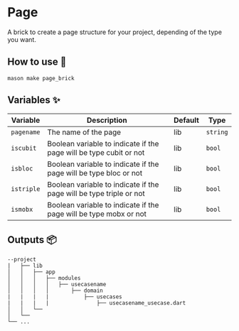 # Page

A brick to create a page structure for your project, depending of the type you want.

## How to use 🚀

```
mason make page_brick
```

## Variables ✨

| Variable       | Description             | Default | Type     |
| -------------- | ----------------------- | ------- | -------- |
| `pagename` | The name of the page | lib | `string` |
| `iscubit` | Boolean variable to indicate if the page will be type cubit or not | lib | `bool` |
| `isbloc` | Boolean variable to indicate if the page will be type bloc or not | lib | `bool` |
| `istriple` | Boolean variable to indicate if the page will be type triple or not| lib | `bool` |
| `ismobx` | Boolean variable to indicate if the page will be type mobx or not | lib | `bool` |


## Outputs 📦

```
--project
|   ├── lib
│   │   ├── app
│   │   │   ├── modules
│   │   │   │   ├── usecasename
│   │   │   │       ├── domain
|   |   |   |           ├── usecases
|   |   |   |               ├── usecasename_usecase.dart
│   │   └── 
│   └──   
└── ...
```